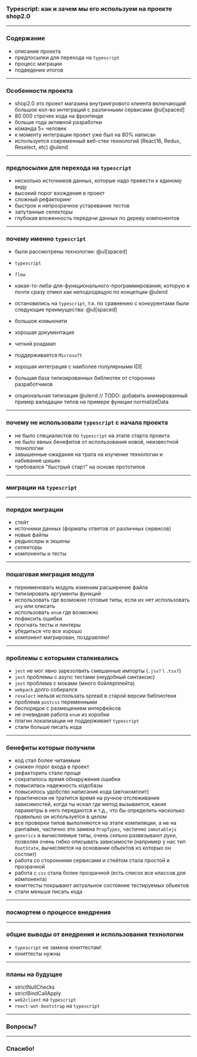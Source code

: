 ### Typescript: как и зачем мы его используем на проекте shop2.0

---

### Содержание

- описание проекта
- предпосылки для перехода на `typescript`
- процесс миграции
- подведение итогов

---

### Особенности проекта

- shop2.0 это проект магазина внутриигрового клиента включающий большое кол-во интеграций с различными сервисами
@ul[spaced]
- 80 000 строчек кода на фронтенде
- больше года активной разработки 
- команда 5+ человек
- к моменту интеграции проект уже был на 80% написан
- используется современный веб-стек технологий (React16, Redux, Reselect, etc)
@ulend

---

### предпосылки для перехода на `typescript`

- несколько источников данных, которые надо привести к единому виду
- высокий порог вхождения в проект
- сложный рефакторинг
- быстрое и непрозрачное устаревание тестов
- запутанные селекторы
- глубокая вложенность передачи данных по дереву компонентов

---

### почему именно `typescript`

- были рассмотрены технологии:
@ul[spaced]
- `typescript`
- `flow`
- какая-то-либа-для-функционального-программирования, которую я почти сразу отмел как неподходящую по концепции
@ulend

- остановились на `typescript`, т.к. по сравнению с конкурентами были следующие преимущества:
@ul[spaced]
- большое комьюнити
- хорошая документация
- четкий роадмап
- поддерживается `Microsoft`
- хорошая интеграция с наиболее популярными IDE
- большая база типизированных библиотек от сторонних разработчиков
- опциональная типизация
@ulend
// TODO: добавить анимированный пример валидации типов на примере функции normalizeData
---

### почему не использовали `typescript` с начала проекта

- не было специалистов по `typescript` на этапе старта проекта
- не было явных бенефитов от использования новой, неизвестной технологии
- завышенные ожидания на трата на изучение технологии и набивание шишек
- требовался "быстрый старт" на основе прототипов

---

### миграции на `typescript`

---

### порядок миграции

- стейт
- источники данных (форматы ответов от различных сервисов)
- новые файлы
- редьюсеры и экшены 
- селекторы 
- компоненты и тесты

---

### пошаговая миграция модуля

- переименовать модуль изменим расширение файла
- типизировать аргументы функций
- использовать где возможно готовые типы, если их нет использовать `any` или описать
- использовать `enum` где возможно
- пофиксить ошибки
- прогнать тесты и линтеры
- убедиться что все хорошо
- компонент мигрирован, поздравляю!

---

### проблемы с которыми сталкивались

- `jest` не мог явно зарезолвить смешанные импорты (`.jsx?` \ `.tsx?`)
- `jest` проблемы с async тестами (неудобный синтаксис)
- `jest` проблема с моками (много бойлерплейта)
- `webpack` долго собирался 
- `reselect` нельзя использать spread в старой версии библиотеки
- проблема `postcss` переменными
- беспорядок с размещением интерфейсов
- не очевидная работа `enum` из коробки
- плагин локализации не поддерживает `typescript`
- стали больше писать кода

---

### бенефиты которые получили

- код стал более читаемым
- снижен порог входа в проект
- рефакторить стало проще
- сократилось время обнаружения ошибки
- повысилась надежность кодобазы
- повысилось удобство написания кода (автокомплит)
- практически не тратится время на ручное отслеживание зависимостей, когда ты искал где метод вызывается, какие параметры в него передаются и т.д., что бы определить насколько правильно он используется в целом
- все проверки типов выполняются на этапе компиляции, а не на рантайме, частично это замена `PropTypes`, частично `immutablejs`
- `generics` и вычисляемые типы, очень сильно развязывают руки, позволяя очень гибко описывать зависимости (например у нас тип `RootState`, вычисляется на основании обьектов из которых он состоит)
- работа со сторонними сервисами и стейтом стала простой и прозрачной
- работа с `css` стала более прозрачной (есть список все классов для компонента)
- юниттесты покрывают актуальное состояние тестируемых обьектов
- стали меньше писать кода

---

### посмортем о процессе внедрения

---

### общие выводы от внедрения и использования технологии

- `typescript` не замена юниттестам!
- юниттесты нужны

---

### планы на будущее

- strictNullChecks
- strictBindCallApply
- `web2client` на `typescript`
- `react-wot-bootstrap` на `typescript`

---

### Вопросы?

---

### Спасибо!
